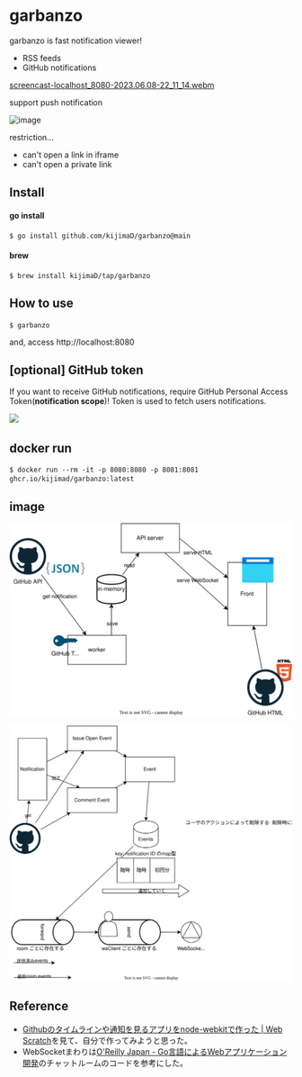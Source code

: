 # garbanzo

garbanzo is fast notification viewer!

- RSS feeds
- GitHub notifications

[screencast-localhost_8080-2023.06.08-22_11_14.webm](https://github.com/kijimaD/garbanzo/assets/11595790/4b0c6559-18d0-4f87-9d9d-a04884973a01)

support push notification

![image](https://github.com/kijimaD/garbanzo/assets/11595790/5ce7eab9-efc3-4462-b2cc-059cbbef3dbd)

restriction...

- can't open a link in iframe
- can't open a private link

## Install

#### go install

```
$ go install github.com/kijimaD/garbanzo@main
```

#### brew

```
$ brew install kijimaD/tap/garbanzo
```

## How to use

```
$ garbanzo
```

and, access http://localhost:8080

## [optional] GitHub token

If you want to receive GitHub notifications, require GitHub Personal Access Token(**notification scope**)! Token is used to fetch users notifications.

<img src="https://github.com/kijimaD/garbanzo/assets/11595790/9cabb383-a5a2-484c-8967-0860ad87d5a9" width=800>

## docker run

```
$ docker run --rm -it -p 8080:8080 -p 8081:8081 ghcr.io/kijimad/garbanzo:latest
```

## image

![image](docs/20230528-structure.drawio.svg)

![image](docs/20230529-store.drawio.svg)

## Reference

- [Githubのタイムラインや通知を見るアプリをnode\-webkitで作った \| Web Scratch](https://efcl.info/2014/0430/res3872/)を見て、自分で作ってみようと思った。
- WebSocketまわりは[O'Reilly Japan \- Go言語によるWebアプリケーション開発](https://www.oreilly.co.jp/books/9784873117522/)のチャットルームのコードを参考にした。
